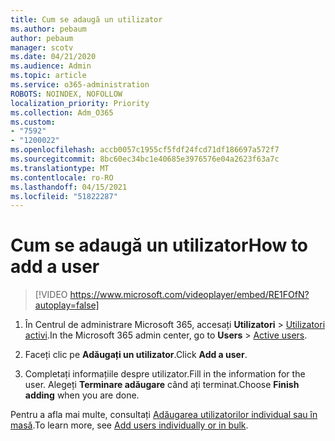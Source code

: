 ```yaml
---
title: Cum se adaugă un utilizator
ms.author: pebaum
author: pebaum
manager: scotv
ms.date: 04/21/2020
ms.audience: Admin
ms.topic: article
ms.service: o365-administration
ROBOTS: NOINDEX, NOFOLLOW
localization_priority: Priority
ms.collection: Adm_O365
ms.custom:
- "7592"
- "1200022"
ms.openlocfilehash: accb0057c1955cf5fdf24fcd71df186697a572f7
ms.sourcegitcommit: 8bc60ec34bc1e40685e3976576e04a2623f63a7c
ms.translationtype: MT
ms.contentlocale: ro-RO
ms.lasthandoff: 04/15/2021
ms.locfileid: "51822287"
---
```

# <a name="how-to-add-a-user"></a><span data-ttu-id="d24ff-102">Cum se adaugă un utilizator</span><span class="sxs-lookup"><span data-stu-id="d24ff-102">How to add a user</span></span>

> [!VIDEO https://www.microsoft.com/videoplayer/embed/RE1FOfN?autoplay=false]

1. <span data-ttu-id="d24ff-103">În Centrul de administrare Microsoft 365, accesați **Utilizatori** > [Utilizatori activi](https://admin.microsoft.com/Adminportal/Home?source=applauncher#/users).</span><span class="sxs-lookup"><span data-stu-id="d24ff-103">In the Microsoft 365 admin center, go to **Users** > [Active users](https://admin.microsoft.com/Adminportal/Home?source=applauncher#/users).</span></span>

2. <span data-ttu-id="d24ff-104">Faceți clic pe **Adăugați un utilizator**.</span><span class="sxs-lookup"><span data-stu-id="d24ff-104">Click **Add a user**.</span></span>

3. <span data-ttu-id="d24ff-105">Completați informațiile despre utilizator.</span><span class="sxs-lookup"><span data-stu-id="d24ff-105">Fill in the information for the user.</span></span> <span data-ttu-id="d24ff-106">Alegeți **Terminare adăugare** când ați terminat.</span><span class="sxs-lookup"><span data-stu-id="d24ff-106">Choose **Finish adding** when you are done.</span></span>

<span data-ttu-id="d24ff-107">Pentru a afla mai multe, consultați [Adăugarea utilizatorilor individual sau în masă](https://docs.microsoft.com/microsoft-365/admin/add-users/add-users).</span><span class="sxs-lookup"><span data-stu-id="d24ff-107">To learn more, see [Add users individually or in bulk](https://docs.microsoft.com/microsoft-365/admin/add-users/add-users).</span></span>